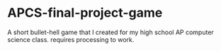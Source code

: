 # APCS-final-project-game
A short bullet-hell game that I created for my high school AP computer science class.
requires processing to work.

